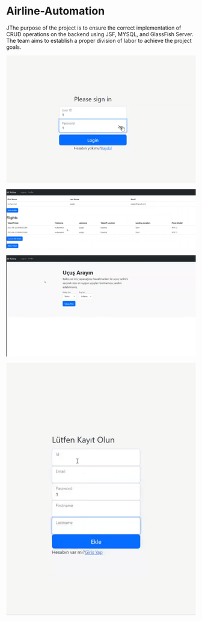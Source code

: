 # Airline-Automation
JThe purpose of the project is to ensure the correct implementation of CRUD operations on the backend using JSF, MYSQL, and GlassFish Server. 
The team aims to establish a proper division of labor to achieve the project goals.


![](Jsf_Airline/project_screenshots/1.png)

![](Jsf_Airline/project_screenshots/2.png)

![](Jsf_Airline/project_screenshots/3.png)

![](Jsf_Airline/project_screenshots/4.png)
